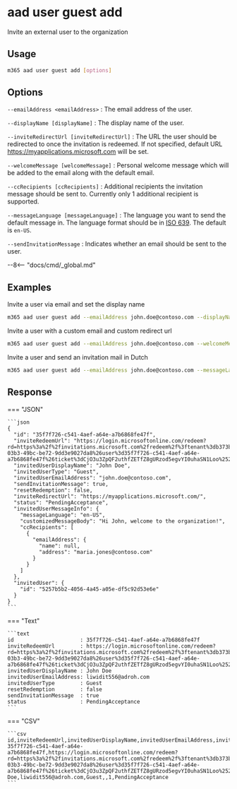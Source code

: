 # aad user guest add

Invite an external user to the organization

## Usage

```sh
m365 aad user guest add [options]
```

## Options

`--emailAddress <emailAddress>`
: The email address of the user.

`--displayName [displayName]`
: The display name of the user.

`--inviteRedirectUrl [inviteRedirectUrl]`
: The URL the user should be redirected to once the invitation is redeemed. If not specified, default URL https://myapplications.microsoft.com will be set.

`--welcomeMessage [welcomeMessage]`
: Personal welcome message which will be added to the email along with the default email.

`--ccRecipients [ccRecipients]`
: Additional recipients the invitation message should be sent to. Currently only 1 additional recipient is supported.

`--messageLanguage [messageLanguage]`
: The language you want to send the default message in. The language format should be in [ISO 639](https://learn.microsoft.com/en-us/openspecs/office_standards/ms-oi29500/ed06cf15-306c-43be-9053-ca81ca51e656). The default is `en-US`.

`--sendInvitationMessage`
: Indicates whether an email should be sent to the user.

--8<-- "docs/cmd/_global.md"

## Examples

Invite a user via email and set the display name

```sh
m365 aad user guest add --emailAddress john.doe@contoso.com --displayName "John Doe" --sendInvitationMessage
```

Invite a user with a custom email and custom redirect url

```sh
m365 aad user guest add --emailAddress john.doe@contoso.com --welcomeMessage "Hi John, welcome to the organization!" --inviteRedirectUrl https://contoso.sharepoint.com --sendInvitationMessage
```

Invite a user and send an invitation mail in Dutch

```sh
m365 aad user guest add --emailAddress john.doe@contoso.com --messageLanguage nl-BE --sendInvitationMessage
```

## Response

=== "JSON"

    ```json
    {
      "id": "35f7f726-c541-4aef-a64e-a7b6868fe47f",
      "inviteRedeemUrl": "https://login.microsoftonline.com/redeem?rd=https%3a%2f%2finvitations.microsoft.com%2fredeem%2f%3ftenant%3db373bc30-03b3-49bc-be72-9dd3e9027da8%26user%3d35f7f726-c541-4aef-a64e-a7b6868fe47f%26ticket%3dCjO3u3ZpQF2uthfZETfZ8gURzod5egvYI0uhaSN1Loo%25253d%26ver%3d2.0",
      "invitedUserDisplayName": "John Doe",
      "invitedUserType": "Guest",
      "invitedUserEmailAddress": "john.doe@contoso.com",
      "sendInvitationMessage": true,
      "resetRedemption": false,
      "inviteRedirectUrl": "https://myapplications.microsoft.com/",
      "status": "PendingAcceptance",
      "invitedUserMessageInfo": {
        "messageLanguage": "en-US",
        "customizedMessageBody": "Hi John, welcome to the organization!",
        "ccRecipients": [
          {
            "emailAddress": {
              "name": null,
              "address": "maria.jones@contoso.com"
            }
          }
        ]
      },
      "invitedUser": {
        "id": "5257b5b2-4056-4a45-a05e-df5c92d53e6e"
      }
    }
    ```

=== "Text"

    ```text
    id                     : 35f7f726-c541-4aef-a64e-a7b6868fe47f
    inviteRedeemUrl        : https://login.microsoftonline.com/redeem?rd=https%3a%2f%2finvitations.microsoft.com%2fredeem%2f%3ftenant%3db373bc30-03b3-49bc-be72-9dd3e9027da8%26user%3d35f7f726-c541-4aef-a64e-a7b6868fe47f%26ticket%3dCjO3u3ZpQF2uthfZETfZ8gURzod5egvYI0uhaSN1Loo%25253d%26ver%3d2.0
    invitedUserDisplayName : John Doe
    invitedUserEmailAddress: liwidit556@adroh.com
    invitedUserType        : Guest
    resetRedemption        : false
    sendInvitationMessage  : true
    status                 : PendingAcceptance
    ```

=== "CSV"

    ```csv
    id,inviteRedeemUrl,invitedUserDisplayName,invitedUserEmailAddress,invitedUserType,resetRedemption,sendInvitationMessage,status
    35f7f726-c541-4aef-a64e-a7b6868fe47f,https://login.microsoftonline.com/redeem?rd=https%3a%2f%2finvitations.microsoft.com%2fredeem%2f%3ftenant%3db373bc30-03b3-49bc-be72-9dd3e9027da8%26user%3d35f7f726-c541-4aef-a64e-a7b6868fe47f%26ticket%3dCjO3u3ZpQF2uthfZETfZ8gURzod5egvYI0uhaSN1Loo%25253d%26ver%3d2.0,John Doe,liwidit556@adroh.com,Guest,,1,PendingAcceptance
    ```
